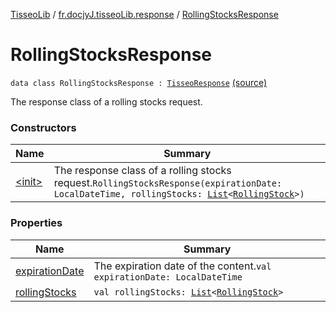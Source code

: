 [TisseoLib](../../index.md) / [fr.docjyJ.tisseoLib.response](../index.md) / [RollingStocksResponse](./index.md)

# RollingStocksResponse

`data class RollingStocksResponse : `[`TisseoResponse`](../-tisseo-response/index.md) [(source)](https://github.com/docjyJ/TisseoLib/tree/master/src/main/kotlin/fr/docjyJ/tisseoLib/response/RollingStocksResponse.kt#L14)

The response class of a rolling stocks request.

### Constructors

| Name | Summary |
|---|---|
| [&lt;init&gt;](-init-.md) | The response class of a rolling stocks request.`RollingStocksResponse(expirationDate: LocalDateTime, rollingStocks: `[`List`](https://kotlinlang.org/api/latest/jvm/stdlib/kotlin.collections/-list/index.html)`<`[`RollingStock`](../../fr.docjy-j.tisseo-lib.model.rolling-stock/-rolling-stock/index.md)`>)` |

### Properties

| Name | Summary |
|---|---|
| [expirationDate](expiration-date.md) | The expiration date of the content.`val expirationDate: LocalDateTime` |
| [rollingStocks](rolling-stocks.md) | `val rollingStocks: `[`List`](https://kotlinlang.org/api/latest/jvm/stdlib/kotlin.collections/-list/index.html)`<`[`RollingStock`](../../fr.docjy-j.tisseo-lib.model.rolling-stock/-rolling-stock/index.md)`>` |
